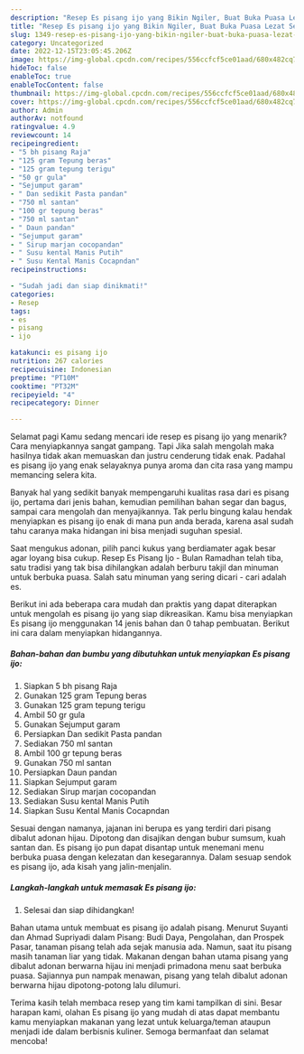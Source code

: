 ```yaml
---
description: "Resep Es pisang ijo yang Bikin Ngiler, Buat Buka Puasa Lezat Sekali"
title: "Resep Es pisang ijo yang Bikin Ngiler, Buat Buka Puasa Lezat Sekali"
slug: 1349-resep-es-pisang-ijo-yang-bikin-ngiler-buat-buka-puasa-lezat-sekali
category: Uncategorized
date: 2022-12-15T23:05:45.206Z
image: https://img-global.cpcdn.com/recipes/556ccfcf5ce01aad/680x482cq70/es-pisang-ijo-foto-resep-utama.jpg
hideToc: false
enableToc: true
enableTocContent: false
thumbnail: https://img-global.cpcdn.com/recipes/556ccfcf5ce01aad/680x482cq70/es-pisang-ijo-foto-resep-utama.jpg
cover: https://img-global.cpcdn.com/recipes/556ccfcf5ce01aad/680x482cq70/es-pisang-ijo-foto-resep-utama.jpg
author: Admin
authorAv: notfound
ratingvalue: 4.9
reviewcount: 14
recipeingredient:
- "5 bh pisang Raja"
- "125 gram Tepung beras"
- "125 gram tepung terigu"
- "50 gr gula"
- "Sejumput garam"
- " Dan sedikit Pasta pandan"
- "750 ml santan"
- "100 gr tepung beras"
- "750 ml santan"
- " Daun pandan"
- "Sejumput garam"
- " Sirup marjan cocopandan"
- " Susu kental Manis Putih"
- " Susu Kental Manis Cocapndan"
recipeinstructions:

- "Sudah jadi dan siap dinikmati!"
categories:
- Resep
tags:
- es
- pisang
- ijo

katakunci: es pisang ijo 
nutrition: 267 calories
recipecuisine: Indonesian
preptime: "PT10M"
cooktime: "PT32M"
recipeyield: "4"
recipecategory: Dinner

---
```



Selamat pagi Kamu sedang mencari ide resep es pisang ijo yang menarik? Cara menyiapkannya sangat gampang. Tapi Jika salah mengolah maka hasilnya tidak akan memuaskan dan justru cenderung tidak enak. Padahal es pisang ijo yang enak selayaknya punya aroma dan cita rasa yang mampu memancing selera kita.


Banyak hal yang sedikit banyak mempengaruhi kualitas rasa dari es pisang ijo, pertama dari jenis bahan, kemudian pemilihan bahan segar dan bagus, sampai cara mengolah dan menyajikannya. Tak perlu bingung kalau hendak menyiapkan es pisang ijo enak di mana pun anda berada, karena asal sudah tahu caranya maka hidangan ini bisa menjadi suguhan spesial.

Saat mengukus adonan, pilih panci kukus yang berdiamater agak besar agar loyang bisa cukup. Resep Es Pisang Ijo - Bulan Ramadhan telah tiba, satu tradisi yang tak bisa dihilangkan adalah berburu takjil dan minuman untuk berbuka puasa. Salah satu minuman yang sering dicari - cari adalah es.


Berikut ini ada beberapa cara mudah dan praktis yang dapat diterapkan untuk mengolah es pisang ijo yang siap dikreasikan. Kamu bisa menyiapkan Es pisang ijo menggunakan 14 jenis bahan dan 0 tahap pembuatan. Berikut ini cara dalam menyiapkan hidangannya.

<!--inarticleads1-->

##### Bahan-bahan dan bumbu yang dibutuhkan untuk menyiapkan Es pisang ijo:

1. Siapkan 5 bh pisang Raja
1. Gunakan 125 gram Tepung beras
1. Gunakan 125 gram tepung terigu
1. Ambil 50 gr gula
1. Gunakan Sejumput garam
1. Persiapkan  Dan sedikit Pasta pandan
1. Sediakan 750 ml santan
1. Ambil 100 gr tepung beras
1. Gunakan 750 ml santan
1. Persiapkan  Daun pandan
1. Siapkan Sejumput garam
1. Sediakan  Sirup marjan cocopandan
1. Sediakan  Susu kental Manis Putih
1. Siapkan  Susu Kental Manis Cocapndan


Sesuai dengan namanya, jajanan ini berupa es yang terdiri dari pisang dibalut adonan hijau. Dipotong dan disajikan dengan bubur sumsum, kuah santan dan. Es pisang ijo pun dapat disantap untuk menemani menu berbuka puasa dengan kelezatan dan kesegarannya. Dalam sesuap sendok es pisang ijo, ada kisah yang jalin-menjalin. 

<!--inarticleads2-->

##### Langkah-langkah untuk memasak Es pisang ijo:


1. Selesai dan siap dihidangkan!

Bahan utama untuk membuat es pisang ijo adalah pisang. Menurut Suyanti dan Ahmad Supriyadi dalam Pisang: Budi Daya, Pengolahan, dan Prospek Pasar, tanaman pisang telah ada sejak manusia ada. Namun, saat itu pisang masih tanaman liar yang tidak. Makanan dengan bahan utama pisang yang dibalut adonan berwarna hijau ini menjadi primadona menu saat berbuka puasa. Sajiannya pun nampak menawan, pisang yang telah dibalut adonan berwarna hijau dipotong-potong lalu dilumuri. 

Terima kasih telah membaca resep yang tim kami tampilkan di sini. Besar harapan kami, olahan Es pisang ijo yang mudah di atas dapat membantu kamu menyiapkan makanan yang lezat untuk keluarga/teman ataupun menjadi ide dalam berbisnis kuliner. Semoga bermanfaat dan selamat mencoba!
